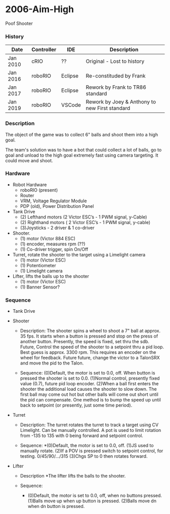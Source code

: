 # 2006-Aim-High
Poof Shooter

### History

 Date | Controller | IDE | Description
 -----|------------|-----|------------
 Jan 2010 | cRIO | ?? | Original - Lost to history
 Jan 2016 | roboRIO | Eclipse | Re-constituded by Frank
 Jan 2017 | roboRIO | Eclipse | Rework by Frank to TR86 standard
 Jan 2019 | roboRIO | VSCode | Rework by Joey & Anthony to new First standard

### Description
The object of the game was to collect 6" balls and shoot them into a high goal.

The team's solution was to have a bot that could collect a lot of balls, go to goal and unload to the high goal extremely fast using camera targeting.  It could move and shoot.

### Hardware
* Robot Hardware
    * roboRIO (present)
    * Router
    * VRM, Voltage Regulator Module
    * PDP (old), Power Distribution Panel
* Tank Drive
    * (2) Lefthand motors (2 Victor ESC’s - 1 PWM signal, y-Cable)
    * (2) Righthand motors ( 2 Victor ESC’s - 1 PWM signal, y-cable)
    * (3)Joysticks - 2 driver & 1 co-driver
* Shooter.
    * (1) motor (Victor 884 ESC)
    * (1) encoder, measures rpm (??)
    * (1) Co-driver trigger, spin On/Off
* Turret, rotate the shooter to the target using a Limelight camera
    * (1) motor (Victor ESC)
    * (1) Potentiometer
    * (1) Limelight camera
* Lifter, lifts the balls up to the shooter
    * (1) motor (Victor ESC)
    * (1) Banner Sensor?

### Sequence
* Tank Drive

* Shooter
    * Description:
The shooter spins a wheel to shoot a 7" ball at approx. 35 fps.  It starts when a button is pressed
and stop on the press of another button.
Presently, the speed is fixed, set thru the sdb.
Future, Control the speed of the shooter to a setpoint thru a pid loop.  Best guess is approx.
3300 rpm.  This requires an encoder on the wheel for feedback.
Future future, change the victor to a TalonSRX and move the pid to the Talon.

    * Sequence:
(0)Default, the motor is set to 0.0, off.
When button is pressed the shooter is set to 0.0.
(1)Normal control, presently fixed value (0.7), future pid loop encoder.
(2)When a ball first enters the shooter the additional load causes the shooter to slow down.  The
first ball may come out hot but other balls will come out short until the pid can compensate.  One
method is to bump the speed up until back to setpoint (or presently, just some time period).

* Turret
    * Description:
        The turret rotates the turret to track a target using CV Limelight.  Can be manually controlled.  A pot is used to limit rotation from -135 to 135 with 0 being forward and setpoint control.

    * Sequence:
        *(0)Default, the motor is set to 0.0, off.
        (1)JS used to manually rotate.
        (2)If a POV is pressed switch to setpoint control, for testing. 0/45/90/.../315
        (3)Chgs SP to 0 then rotates forward.

* Lifter
    * Description
        *The lifter lifts the balls to the shooter.

    * Sequence:
        * (0)Default, the motor is set to 0.0, off, when no buttons pressed.
(1)Balls move up when up button is pressed.
(2)Balls move dn when dn button is pressed.


